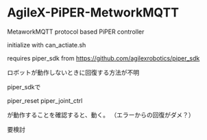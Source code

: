 # AgileX-PiPER-MetworkMQTT
MetaworkMQTT protocol based PiPER controller

initialize with can_actiate.sh

requires piper_sdk from https://github.com/agilexrobotics/piper_sdk


ロボットが動作しないときに回復する方法が不明

piper_sdkで
 
 piper_reset
 piper_joint_ctrl

が動作することを確認すると、動く。
（エラーからの回復がダメ？）

要検討
